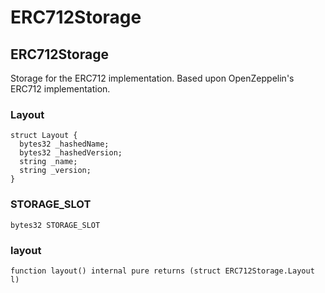 # ERC712Storage

## ERC712Storage

Storage for the ERC712 implementation. Based upon OpenZeppelin's ERC712 implementation.

### Layout

```solidity
struct Layout {
  bytes32 _hashedName;
  bytes32 _hashedVersion;
  string _name;
  string _version;
}
```

### STORAGE\_SLOT

```solidity
bytes32 STORAGE_SLOT
```

### layout

```solidity
function layout() internal pure returns (struct ERC712Storage.Layout l)
```
